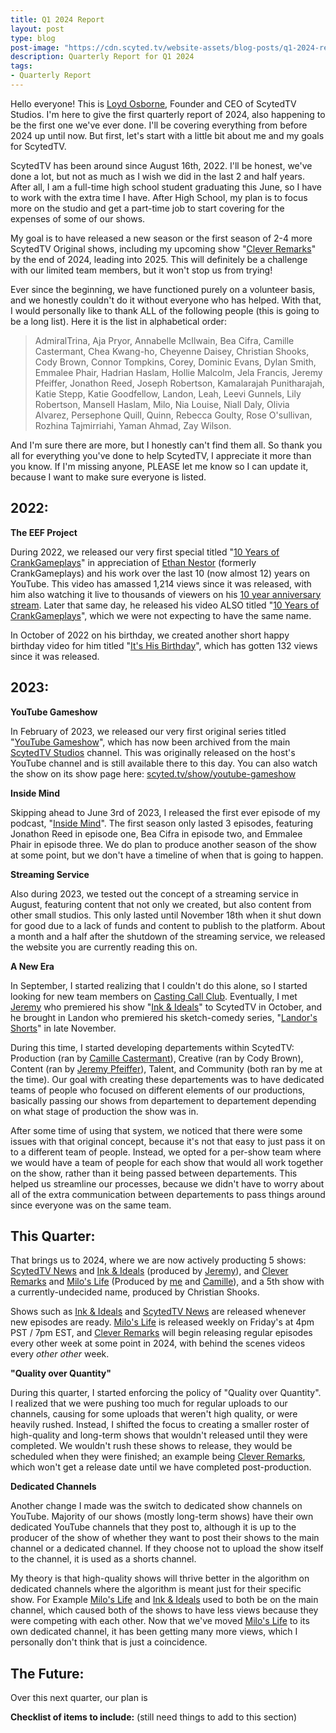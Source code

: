 ```yaml
---
title: Q1 2024 Report
layout: post
type: blog
post-image: "https://cdn.scyted.tv/website-assets/blog-posts/q1-2024-report.jpg"
description: Quarterly Report for Q1 2024
tags:
- Quarterly Report
---
```


Hello everyone! This is [Loyd Osborne](https://www.scyted.tv/team/), Founder and CEO of ScytedTV Studios. I'm here to give the first quarterly report of 2024, also happening to be the first one we've ever done. I'll be covering everything from before 2024 up until now. But first, let's start with a little bit about me and my goals for ScytedTV.

ScytedTV has been around since August 16th, 2022. I'll be honest, we've done a lot, but not as much as I wish we did in the last 2 and half years. After all, I am a full-time high school student graduating this June, so I have to work with the extra time I have. After High School, my plan is to focus more on the studio and get a part-time job to start covering for the expenses of some of our shows.

My goal is to have released a new season or the first season of 2-4 more ScytedTV Original shows, including my upcoming show "[Clever Remarks](https://www.scyted.tv/show/clever-remarks)" by the end of 2024, leading into 2025. This will definitely be a challenge with our limited team members, but it won't stop us from trying!

Ever since the beginning, we have functioned purely on a volunteer basis, and we honestly couldn't do it without everyone who has helped. With that, I would personally like to thank ALL of the following people (this is going to be a long list). Here it is the list in alphabetical order:

> AdmiralTrina, Aja Pryor, Annabelle McIlwain, Bea Cifra, Camille Castermant, Chea Kwang-ho, Cheyenne Daisey, Christian Shooks, Cody Brown, Connor Tompkins, Corey, Dominic Evans, Dylan Smith, Emmalee Phair, Hadrian Haslam, Hollie Malcolm, Jela Francis, Jeremy Pfeiffer, Jonathon Reed, Joseph Robertson, Kamalarajah Punitharajah, Katie Stepp, Katie Goodfellow, Landon, Leah, Leevi Gunnels, Lily Robertson, Mansell Haslam, Milo, Nia Louise, Niall Daly, Olivia Alvarez, Persephone Quill, Quinn, Rebecca Goulty, Rose O'sullivan, Rozhina Tajmirriahi, Yaman Ahmad, Zay Wilson.

And I'm sure there are more, but I honestly can't find them all. So thank you all for everything you've done to help ScytedTV, I appreciate it more than you know. If I'm missing anyone, PLEASE let me know so I can update it, because I want to make sure everyone is listed.

## 2022:

**The EEF Project**

During 2022, we released our very first special titled "[10 Years of CrankGameplays](https://youtu.be/uey792NfJf0)" in appreciation of [Ethan Nestor](https://www.youtube.com/@ethan) (formerly CrankGameplays) and his work over the last 10 (now almost 12) years on YouTube. This video has amassed 1,214 views since it was released, with him also watching it live to thousands of viewers on his [10 year anniversary stream](https://youtu.be/ArnKJoT_GI4). Later that same day, he released his video ALSO titled "[10 Years of CrankGameplays](https://youtu.be/VrTKW-Qmlb0)", which we were not expecting to have the same name.

In October of 2022 on his birthday, we created another short happy birthday video for him titled "[It's His Birthday](https://youtu.be/hGZL2jvWN1M)", which has gotten 132 views since it was released.

## 2023:

**YouTube Gameshow**

In February of 2023, we released our very first original series titled "[YouTube Gameshow](https://www.scyted.tv/show/youtube-gameshow)", which has now been archived from the main [ScytedTV Studios](https://www.youtube.com/@ScytedTV) channel. This was originally released on the host's YouTube channel and is still available there to this day. You can also watch the show on its show page here: [scyted.tv/show/youtube-gameshow](https://www.scyted.tv/show/youtube-gameshow)

**Inside Mind**

Skipping ahead to June 3rd of 2023, I released the first ever episode of my podcast, "[Inside Mind](https://www.scyted.tv/show/inside-mind)". The first season only lasted 3 episodes, featuring Jonathon Reed in episode one, Bea Cifra in episode two, and Emmalee Phair in episode three. We do plan to produce another season of the show at some point, but we don't have a timeline of when that is going to happen.

**Streaming Service**

Also during 2023, we tested out the concept of a streaming service in August, featuring content that not only we created, but also content from other small studios. This only lasted until November 18th when it shut down for good due to a lack of funds and content to publish to the platform. About a month and a half after the shutdown of the streaming service, we released the website you are currently reading this on.

**A New Era**

In September, I started realizing that I couldn't do this alone, so I started looking for new team members on [Casting Call Club](https://www.castingcall.club/). Eventually, I met [Jeremy](https://www.scyted.tv/team/) who premiered his show "[Ink & Ideals](https://www.scyted.tv/show/ink-and-ideals)" to ScytedTV in October, and he brought in Landon who premiered his sketch-comedy series, "[Landor's Shorts](https://www.scyted.tv/show/landors-shorts)" in late November.

During this time, I started developing departements within ScytedTV: Production (ran by [Camille Castermant](https://www.scyted.tv/team/)), Creative (ran by Cody Brown), Content (ran by [Jeremy Pfeiffer](https://www.scyted.tv/team/)), Talent, and Community (both ran by me at the time). Our goal with creating these departements was to have dedicated teams of people who focused on different elements of our productions, basically passing our shows from departement to departement depending on what stage of production the show was in.

After some time of using that system, we noticed that there were some issues with that original concept, because it's not that easy to just pass it on to a different team of people. Instead, we opted for a per-show team where we would have a team of people for each show that would all work together on the show, rather than it being passed between departements. This helped us streamline our processes, because we didn't have to worry about all of the extra communication between departements to pass things around since everyone was on the same team.

## This Quarter:

That brings us to 2024, where we are now actively producting 5 shows: [ScytedTV News](https://www.scyted.tv/show/scytedtv-news) and [Ink & Ideals](https://www.scyted.tv/show/ink-and-ideals) (produced by [Jeremy](https://www.scyted.tv/team/)), and [Clever Remarks](https://www.scyted.tv/show/clever-remarks) and [Milo's Life](https://www.scyted.tv/show/milos-life) (Produced by [me](https://www.scyted.tv/team/) and [Camille](https://www.scyted.tv/team/)), and a 5th show with a currently-undecided name, produced by Christian Shooks.

Shows such as [Ink & Ideals](https://www.scyted.tv/show/ink-and-ideals) and [ScytedTV News](https://www.scyted.tv/show/scytedtv-news) are released whenever new episodes are ready. [Milo's Life](https://www.scyted.tv/show/milos-life) is released weekly on Friday's at 4pm PST / 7pm EST, and [Clever Remarks](https://www.scyted.tv/show/clever-remarks) will begin releasing regular episodes every other week at some point in 2024, with behind the scenes videos every *other other* week.

**"Quality over Quantity"**

During this quarter, I started enforcing the policy of "Quality over Quantity". I realized that we were pushing too much for regular uploads to our channels, causing for some uploads that weren't high quality, or were heavily rushed. Instead, I shifted the focus to creating a smaller roster of high-quality and long-term shows that wouldn't released until they were completed. We wouldn't rush these shows to release, they would be scheduled when they were finished; an example being [Clever Remarks](https://www.scyted.tv/show/clever-remarks), which won't get a release date until we have completed post-production.

**Dedicated Channels**

Another change I made was the switch to dedicated show channels on YouTube. Majority of our shows (mostly long-term shows) have their own dedicated YouTube channels that they post to, although it is up to the producer of the show of whether they want to post their shows to the main channel or a dedicated channel. If they choose not to upload the show itself to the channel, it is used as a shorts channel.

My theory is that high-quality shows will thrive better in the algorithm on dedicated channels where the algorithm is meant just for their specific show. For Example [Milo's Life](https://www.scyted.tv/show/milos-life) and [Ink & Ideals](https://www.scyted.tv/show/ink-and-ideals) used to both be on the main channel, which caused both of the shows to have less views because they were competing with each other. Now that we've moved [Milo's Life](https://www.scyted.tv/show/milos-life) to its own dedicated channel, it has been getting many more views, which I personally don't think that is just a coincidence.

## The Future:

Over this next quarter, our plan is 

__Checklist of items to include:__ (still need things to add to this section)